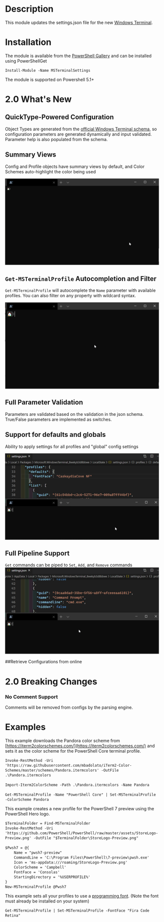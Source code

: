 # Description

This module updates the settings.json file for the new [Windows Terminal](https://github.com/microsoft/terminal).

# Installation

The module is available from the [PowerShell Gallery](https://www.powershellgallery.com/packages/MSTerminalConfig) and can be installed using PowerShellGet

```
Install-Module -Name MSTerminalSettings
```

The module is supported on Powershell 5.1+

# 2.0 What's New

## QuickType-Powered Configuration
Object Types are generated from the [official Windows Terminal schema](https://aka.ms/terminal-profiles-schema), so configuration parameters are generated dynamically and input validated. Parameter help is also populated from the schema.

## Summary Views
Config and Profile objects have summary views by default, and Color Schemes auto-highlight the color being used

![](Images\README\SummaryViews.gif)

## `Get-MSTerminalProfile` Autocompletion and Filter
`Get-MSTerminalProfile` will autocomplete the `Name` parameter with available profiles. You can also filter on any property with wildcard syntax.

![](Images\README\NameAutoComplete.gif)

## Full Parameter Validation
Parameters are validated based on the validation in the json schema. True/False parameters are implemented as switches.

## Support for defaults and globals
Ability to apply settings for all profiles and "global" config settings

![](Images\README\DefaultProfileSetting.gif)

## Full Pipeline Support
`Get` commands can be piped to `Set`, `Add`, and `Remove` commands
![](Images\README\Pipeline.gif)

##Retrieve Configurations from online

# 2.0 Breaking Changes

### No Comment Support
Comments will be removed from configs by the parsing engine.

# Examples

This example downloads the Pandora color scheme from [https://iterm2colorschemes.com/](https://iterm2colorschemes.com/) and sets it as the color scheme for the PowerShell Core terminal profile.

```
Invoke-RestMethod -Uri 'https://raw.githubusercontent.com/mbadolato/iTerm2-Color-Schemes/master/schemes/Pandora.itermcolors' -OutFile .\Pandora.itermcolors

Import-Iterm2ColorScheme -Path .\Pandora.itermcolors -Name Pandora

Get-MSTerminalProfile -Name "PowerShell Core" | Set-MSTerminalProfile -ColorScheme Pandora
```

This example creates a new profile for the PowerShell 7 preview using the PowerShell Hero logo.

```
$TerminalFolder = Find-MSTerminalFolder
Invoke-RestMethod -Uri 'https://github.com/PowerShell/PowerShell/raw/master/assets/StoreLogo-Preview.png' -OutFile "$TerminalFolder\StoreLogo-Preview.png"

$Pwsh7 = @{
    Name = "pwsh7-preview"
    CommandLine = 'C:\Program Files\PowerShell\7-preview\pwsh.exe'
    Icon = 'ms-appdata:///roaming/StoreLogo-Preview.png'
    ColorScheme = 'Campbell'
    FontFace = 'Consolas'
    StartingDirectory = '%USERPROFILE%'
}
New-MSTerminalProfile @Pwsh7
```

This example sets all your profiles to use a [programming font](https://app.programmingfonts.org/).  (Note the font must already be installed on your system)

```
Get-MSTerminalProfile | Set-MSTerminalProfile -FontFace "Fira Code Retina"
```
